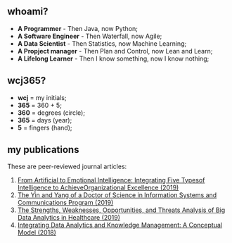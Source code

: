## whoami?
* **A Programmer** - Then Java, now Python;
* **A Software Engineer** - Then Waterfall, now Agile;
* **A Data Scientist** - Then Statistics, now Machine Learning;
* **A Propject manager** - Then Plan and Control, now Lean and Learn;
* **A Lifelong Learner** - Then I know something, now I know nothing;

## wcj365?
* **wcj** = my initials; 
* **365** = 360 + 5; 
* **360** = degrees (circle); 
* **365** = days (year); 
* **5** = fingers (hand); 

## my publications
These are peer-reviewed journal articles:
1. [From Artificial to Emotional Intelligence: Integrating Five Typesof Intelligence to AchieveOrganizational Excellence (2019)](http://www.issbs.si/press/ISSN/2232-5697/8_125-144.pdf)
2. [The Yin and Yang of a Doctor of Science in Information Systems and Communications Program (2019)](http://www.iacis.org/iis/2019/2_iis_2019_128-139.pdf)
3. [The Strengths, Weaknesses, Opportunities, and Threats Analysis of Big Data Analytics in Healthcare (2019)](https://github.com/wcj365/wcj365.github.io/blob/master/docs/The-Strengths-Weaknesses-Opportunities-and-Threats-Analysis-of-Big-Data-Analytics-in-Healthcare.pdf)
4. [Integrating Data Analytics and Knowledge Management: A Conceptual Model (2018)](http://www.iacis.org/iis/2018/2_iis_2018_208-216.pdf)

